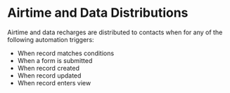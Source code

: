 # Airtime and Data Distributions

Airtime and data recharges are distributed to contacts when for any of the following automation triggers:
- When record matches conditions
- When a form is submitted
- When record created
- When record updated
- When record enters view
